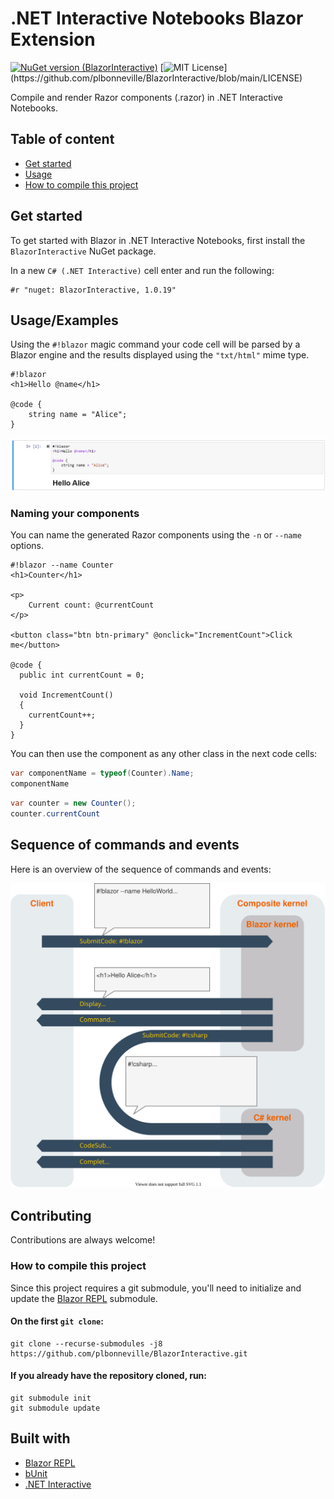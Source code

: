 # .NET Interactive Notebooks Blazor Extension

[![NuGet version (BlazorInteractive)](https://img.shields.io/nuget/v/BlazorInteractive.svg)](https://www.nuget.org/packages/BlazorInteractive/)
[![MIT License](https://img.shields.io/apm/l/atomic-design-ui.svg?)](https://github.com/plbonneville/BlazorInteractive/blob/main/LICENSE)

Compile and render Razor components (.razor) in .NET Interactive Notebooks.

## Table of content

- [Get started](#get-started)
- [Usage](#usageexamples)
- [How to compile this project](#how-to-compile-this-project)

## Get started

To get started with Blazor in .NET Interactive Notebooks, first install the `BlazorInteractive` NuGet package.

In a new `C# (.NET Interactive)` cell enter and run the following:

```
#r "nuget: BlazorInteractive, 1.0.19"
```

## Usage/Examples

Using the `#!blazor` magic command your code cell will be parsed by a Blazor engine and the results displayed using the `"txt/html"` mime type.

```razor
#!blazor
<h1>Hello @name</h1>

@code {
    string name = "Alice";
}
```

![hello world](img/example1.jpg)

### Naming your components

You can name the generated Razor components using the `-n` or `--name` options.

```razor
#!blazor --name Counter
<h1>Counter</h1>

<p>
    Current count: @currentCount
</p>

<button class="btn btn-primary" @onclick="IncrementCount">Click me</button>

@code {
  public int currentCount = 0;

  void IncrementCount()
  {
    currentCount++;
  }
}
```

You can then use the component as any other class in the next code cells:

```csharp
var componentName = typeof(Counter).Name;
componentName
```

```csharp
var counter = new Counter();
counter.currentCount
```

## Sequence of commands and events

Here is an overview of the sequence of commands and events:

![sequence of commands and events](https://github.com/plbonneville/BlazorInteractive/blob/main/img/blazor-kernel.svg)

## Contributing

Contributions are always welcome!

### How to compile this project

Since this project requires a git submodule, you'll need to initialize and update the [Blazor REPL](https://github.com/BlazorRepl/BlazorRepl) submodule.

#### On the first `git clone`:

```
git clone --recurse-submodules -j8 https://github.com/plbonneville/BlazorInteractive.git
```

#### If you already have the repository cloned, run:

```
git submodule init
git submodule update
```

## Built with

- [Blazor REPL](https://github.com/BlazorRepl/BlazorRepl)
- [bUnit](https://github.com/bUnit-dev/bUnit)
- [.NET Interactive ](https://github.com/dotnet/interactive)
